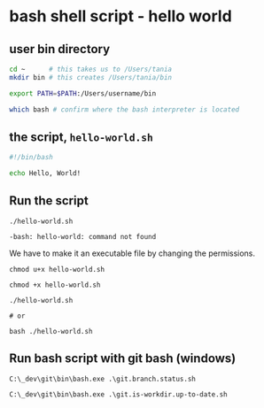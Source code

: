 # bash shell script - hello world

## user bin directory

```sh
cd ~      # this takes us to /Users/tania
mkdir bin # this creates /Users/tania/bin

export PATH=$PATH:/Users/username/bin

which bash # confirm where the bash interpreter is located
```

## the script, `hello-world.sh`

```sh
#!/bin/bash

echo Hello, World!
```

## Run the script

```
./hello-world.sh

-bash: hello-world: command not found
```

We have to make it an executable file by changing the permissions.

```
chmod u+x hello-world.sh

chmod +x hello-world.sh
```

```
./hello-world.sh

# or

bash ./hello-world.sh
```

## Run bash script with git bash (windows)

```
C:\_dev\git\bin\bash.exe .\git.branch.status.sh

C:\_dev\git\bin\bash.exe .\git.is-workdir.up-to-date.sh

```
